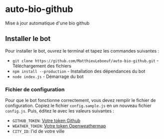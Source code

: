 # auto-bio-github
Mise à jour automatique d'une bio github

## Installer le bot

Pour installer le bot, ouvrez le terminal et tapez les commandes suivantes :

* `git clone https://github.com/MatthieuLeboeuf/auto-bio-github.git` - Téléchargement des fichiers
* `npm install --production` - Installation des dépendances du bot
* `node index.js` - Démarrage du bot

### Fichier de configuration

Pour que le bot fonctionne correctement, vous devez remplir le fichier de configuration. Copiez le fichier `config.sample.js` en un nouveau fichier `config.js`. Puis, éditez le avec les valeurs suivantes :

* `GITHUB_TOKEN`: [Votre token Github](https://github.com/settings/tokens/new)
* `WEATHER_TOKEN`: [Votre token Openweathermap](https://home.openweathermap.org/api_keys)
* `CITY_ID`: l'id de votre ville